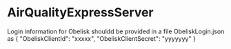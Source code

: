 ﻿# AirQualityExpressServer
Login information for Obelisk shouldd be provided in a file ObeliskLogin.json as 
{
  "ObeliskClientId": "xxxxx",
  "ObeliskClientSecret": "yyyyyyy"
}

